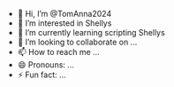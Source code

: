 - 👋 Hi, I’m @TomAnna2024
- 👀 I’m interested in Shellys
- 🌱 I’m currently learning scripting Shellys
- 💞️ I’m looking to collaborate on ...
- 📫 How to reach me ...
- 😄 Pronouns: ...
- ⚡ Fun fact: ...

<!---
TomAnna2024/TomAnna2024 is a ✨ special ✨ repository because its `README.md` (this file) appears on your GitHub profile.
You can click the Preview link to take a look at your changes.
--->
